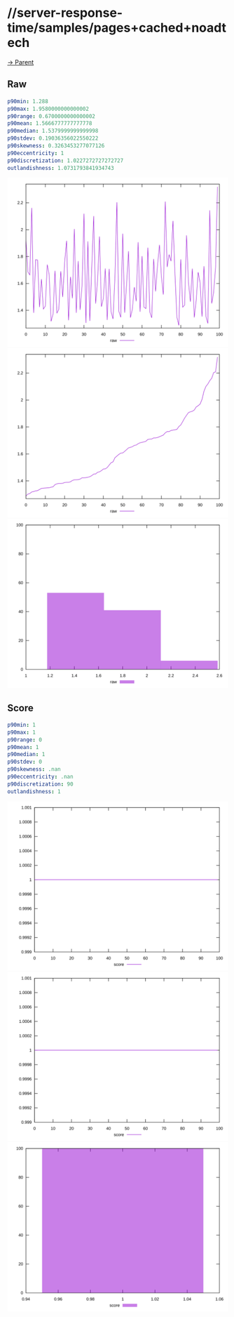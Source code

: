 
# //server-response-time/samples/pages+cached+noadtech

[→ Parent](../..)


## Raw


```yaml
p90min: 1.288
p90max: 1.9580000000000002
p90range: 0.6700000000000002
p90mean: 1.5666777777777778
p90median: 1.5379999999999998
p90stdev: 0.19036356022550222
p90skewness: 0.3263453277077126
p90eccentricity: 1
p90discretization: 1.0227272727272727
outlandishness: 1.0731793841934743

```

![PLOT: raw-values](./raw/values.svg)![PLOT: raw-sorted](./raw/sorted.svg)![PLOT: raw-histogram](./raw/histogram.svg)
## Score


```yaml
p90min: 1
p90max: 1
p90range: 0
p90mean: 1
p90median: 1
p90stdev: 0
p90skewness: .nan
p90eccentricity: .nan
p90discretization: 90
outlandishness: 1

```

![PLOT: score-values](./score/values.svg)![PLOT: score-sorted](./score/sorted.svg)![PLOT: score-histogram](./score/histogram.svg)